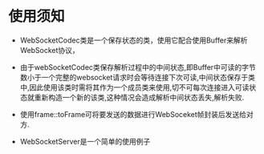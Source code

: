 # 使用须知

* WebSocketCodec类是一个保存状态的类，使用它配合使用Buffer来解析WebSocket协议，

* 由于webSocketCodec类保存解析过程中的中间状态,即Buffer中可读的字节数小于一个完整的websocket请求时会等待连接下次可读,中间状态保存于类中,因此使用该类时需将其作为一个成员类来使用,切不可每次连接进入可读状态就重新构造一个新的该类,这种情况会造成解析中间状态丢失,解析失败.

* 使用frame::toFrame可将要发送的数据进行WebSoceket帧封装后发送给对方.

* WebSocketServer是一个简单的使用例子